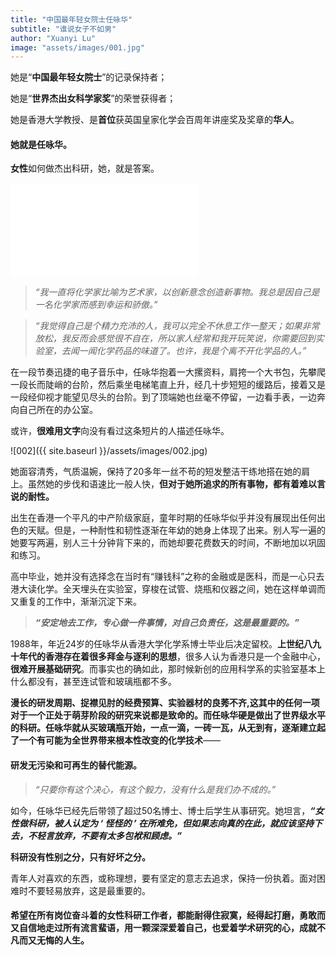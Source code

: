 ```yaml
---
title: "中国最年轻女院士任咏华"
subtitle: "谁说女子不如男"
author: "Xuanyi Lu"
image: "assets/images/001.jpg"
---
```


她是“**中国最年轻女院士**”的记录保持者；

她是“**世界杰出女科学家奖**”的荣誉获得者；

她是香港大学教授、是**首位**获英国皇家化学会百周年讲座奖及奖章的**华人**。

#### 她就是任咏华。

**女性**如何做杰出科研，她，就是答案。


<iframe src="//player.bilibili.com/player.html?aid=841821409&bvid=BV1v54y1e7ib&cid=228440816&page=1" scrolling="no" border="0" frameborder="no" framespacing="0" allowfullscreen="true"> </iframe>


 

> *“我一直将化学家比喻为艺术家，以创新意念创造新事物。我总是因自己是一名化学家而感到幸运和骄傲。”* 

 

> *“我觉得自己是个精力充沛的人，我可以完全不休息工作一整天；如果非常放松，我反而会感觉很不自在，所以家人经常和我开玩笑说，你需要回到实验室，去闻一闻化学药品的味道了。也许，我是个离不开化学品的人。”*

 

在一段节奏迅捷的电子音乐中，任咏华抱着一大摞资料，肩挎一个大书包，先攀爬一段长而陡峭的台阶，然后乘坐电梯笔直上升，经几十步短短的缓路后，接着又是一段经仰视才能望见尽头的台阶。到了顶端她也丝毫不停留，一边看手表，一边奔向自己所在的办公室。

  

或许，**很难用文字**向没有看过这条短片的人描述任咏华。


![002]({{ site.baseurl }}/assets/images/002.jpg)


 

她面容清秀，气质温婉，保持了20多年一丝不苟的短发整洁干练地搭在她的肩上。虽然她的步伐和语速比一般人快，**但对于她所追求的所有事物，都有着难以言说的耐性。**

 

出生在香港一个平凡的中产阶级家庭，童年时期的任咏华似乎并没有展现出任何出色的天赋。但是，一种耐性和韧性逐渐在年幼的她身上体现了出来。别人写一遍的她要写两遍，别人三十分钟背下来的，而她却要花费数天的时间，不断地加以巩固和练习。

 

高中毕业，她并没有选择念在当时有“赚钱科”之称的金融或是医科，而是一心只去港大读化学。全天埋头在实验室，穿梭在试管、烧瓶和仪器之间，她在这样单调而又重复的工作中，渐渐沉淀下来。

 

> ***“安定地去工作，专心做一件事情，对自己负责任，这是最重要的。”***

 

 

1988年，年近24岁的任咏华从香港大学化学系博士毕业后决定留校。**上世纪八九十年代的香港存在着很多拜金与逐利的思想**，很多人认为香港只是一个金融中心，**很难开展基础研究**。而事实也的确如此，那时候新创的应用科学系的实验室基本上什么都没有，甚至连试管和玻璃瓶都不多。



**漫长的研发周期、捉襟见肘的经费预算、实验器材的良莠不齐,**这其中的任何一项对于一个正处于萌芽阶段的研究来说都是致命的。而任咏华硬是做出了世界级水平的科研。任咏华就从买玻璃瓶开始，一点一滴，一砖一瓦，从无到有，逐渐建立起了一个有可能**为全世界带来根本性改变的化学技术**——

 

#### 研发无污染和可再生的替代能源。

 

 

 

> *“只要你有这个决心，有这个毅力，没有什么是我们办不成的。”*

 

如今，任咏华已经先后带领了超过50名博士、博士后学生从事研究。她坦言，***“女性做科研，被人认定为 ‘ 怪怪的 ’ 在所难免，但如果志向真的在此，就应该坚持下去，不轻言放弃，不要有太多包袱和顾虑。”***

 

**科研没有性别之分，只有好坏之分。**

 

青年人对喜欢的东西，或称理想，要有坚定的意志去追求，保持一份执着。面对困难时不要轻易放弃，这是最重要的。

 

#### 希望在所有岗位奋斗着的女性科研工作者，都能耐得住寂寞，经得起打磨，勇敢而又自信地走过所有流言蜚语，用一颗深深爱着自己，也爱着学术研究的心，成就不凡而又无悔的人生。


